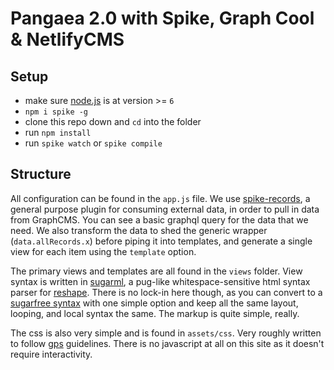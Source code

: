 # Pangaea 2.0 with Spike, Graph Cool & NetlifyCMS

## Setup

- make sure [node.js](http://nodejs.org) is at version >= `6`
- `npm i spike -g`
- clone this repo down and `cd` into the folder
- run `npm install`
- run `spike watch` or `spike compile`

## Structure

All configuration can be found in the `app.js` file. We use [spike-records](https://github.com/static-dev/spike-records), a general purpose plugin for consuming external data, in order to pull in data from GraphCMS. You can see a basic graphql query for the data that we need. We also transform the data to shed the generic wrapper (`data.allRecords.x`) before piping it into templates, and generate a single view for each item using the `template` option.

The primary views and templates are all found in the `views` folder. View syntax is written in [sugarml](https://github.com/reshape/sugarml), a pug-like whitespace-sensitive html syntax parser for [reshape](https://reshape.ml/). There is no lock-in here though, as you can convert to a [sugarfree syntax](https://github.com/static-dev/spike-tpl-sugarfree) with one simple option and keep all the same layout, looping, and local syntax the same. The markup is quite simple, really.

The css is also very simple and is found in `assets/css`. Very roughly written to follow [gps](https://github.com/jescalan/gps) guidelines. There is no javascript at all on this site as it doesn't require interactivity.
